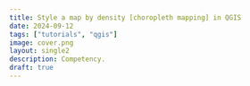 ```yaml
---
title: Style a map by density [choropleth mapping] in QGIS 
date: 2024-09-12
tags: ["tutorials", "qgis"]
image: cover.png
layout: single2
description: Competency.
draft: true
---
```

